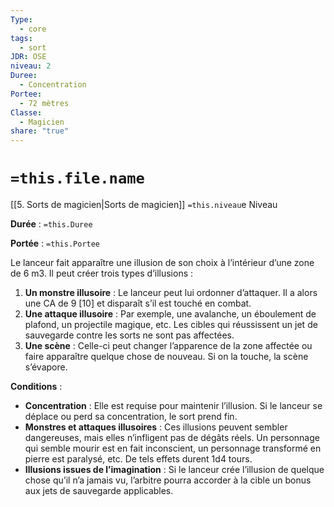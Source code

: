 ```yaml
---
Type:
  - core
tags:
  - sort
JDR: OSE
niveau: 2
Duree:
  - Concentration
Portee:
  - 72 mètres
Classe:
  - Magicien
share: "true"
---
```

# `=this.file.name`  

[[5. Sorts de magicien|Sorts de magicien]] `=this.niveau`e Niveau

**Durée** : `=this.Duree` 

**Portée** : `=this.Portee`

Le lanceur fait apparaître une illusion de son choix à l’intérieur d’une zone de 6 m3. Il peut créer trois types d’illusions :

1. **Un monstre illusoire** : Le lanceur peut lui ordonner d’attaquer. Il a alors une CA de 9 [10] et disparaît s’il est touché en combat.
2. **Une attaque illusoire** : Par exemple, une avalanche, un éboulement de plafond, un projectile magique, etc. Les cibles qui réussissent un jet de sauvegarde contre les sorts ne sont pas affectées.
3. **Une scène** : Celle-ci peut changer l’apparence de la zone affectée ou faire apparaître quelque chose de nouveau. Si on la touche, la scène s’évapore.

**Conditions** :

- **Concentration** : Elle est requise pour maintenir l’illusion. Si le lanceur se déplace ou perd sa concentration, le sort prend fin.
- **Monstres et attaques illusoires** : Ces illusions peuvent sembler dangereuses, mais elles n’infligent pas de dégâts réels. Un personnage qui semble mourir est en fait inconscient, un personnage transformé en pierre est paralysé, etc. De tels effets durent 1d4 tours.
- **Illusions issues de l’imagination** : Si le lanceur crée l’illusion de quelque chose qu’il n’a jamais vu, l’arbitre pourra accorder à la cible un bonus aux jets de sauvegarde applicables.